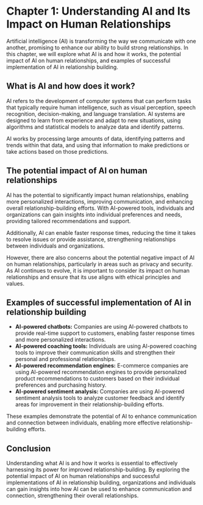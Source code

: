 Chapter 1: Understanding AI and Its Impact on Human Relationships
=================================================================

Artificial intelligence (AI) is transforming the way we communicate with one another, promising to enhance our ability to build strong relationships. In this chapter, we will explore what AI is and how it works, the potential impact of AI on human relationships, and examples of successful implementation of AI in relationship building.

What is AI and how does it work?
--------------------------------

AI refers to the development of computer systems that can perform tasks that typically require human intelligence, such as visual perception, speech recognition, decision-making, and language translation. AI systems are designed to learn from experience and adapt to new situations, using algorithms and statistical models to analyze data and identify patterns.

AI works by processing large amounts of data, identifying patterns and trends within that data, and using that information to make predictions or take actions based on those predictions.

The potential impact of AI on human relationships
-------------------------------------------------

AI has the potential to significantly impact human relationships, enabling more personalized interactions, improving communication, and enhancing overall relationship-building efforts. With AI-powered tools, individuals and organizations can gain insights into individual preferences and needs, providing tailored recommendations and support.

Additionally, AI can enable faster response times, reducing the time it takes to resolve issues or provide assistance, strengthening relationships between individuals and organizations.

However, there are also concerns about the potential negative impact of AI on human relationships, particularly in areas such as privacy and security. As AI continues to evolve, it is important to consider its impact on human relationships and ensure that its use aligns with ethical principles and values.

Examples of successful implementation of AI in relationship building
--------------------------------------------------------------------

* **AI-powered chatbots:** Companies are using AI-powered chatbots to provide real-time support to customers, enabling faster response times and more personalized interactions.
* **AI-powered coaching tools:** Individuals are using AI-powered coaching tools to improve their communication skills and strengthen their personal and professional relationships.
* **AI-powered recommendation engines:** E-commerce companies are using AI-powered recommendation engines to provide personalized product recommendations to customers based on their individual preferences and purchasing history.
* **AI-powered sentiment analysis:** Companies are using AI-powered sentiment analysis tools to analyze customer feedback and identify areas for improvement in their relationship-building efforts.

These examples demonstrate the potential of AI to enhance communication and connection between individuals, enabling more effective relationship-building efforts.

Conclusion
----------

Understanding what AI is and how it works is essential to effectively harnessing its power for improved relationship-building. By exploring the potential impact of AI on human relationships and successful implementations of AI in relationship building, organizations and individuals can gain insights into how AI can be used to enhance communication and connection, strengthening their overall relationships.
